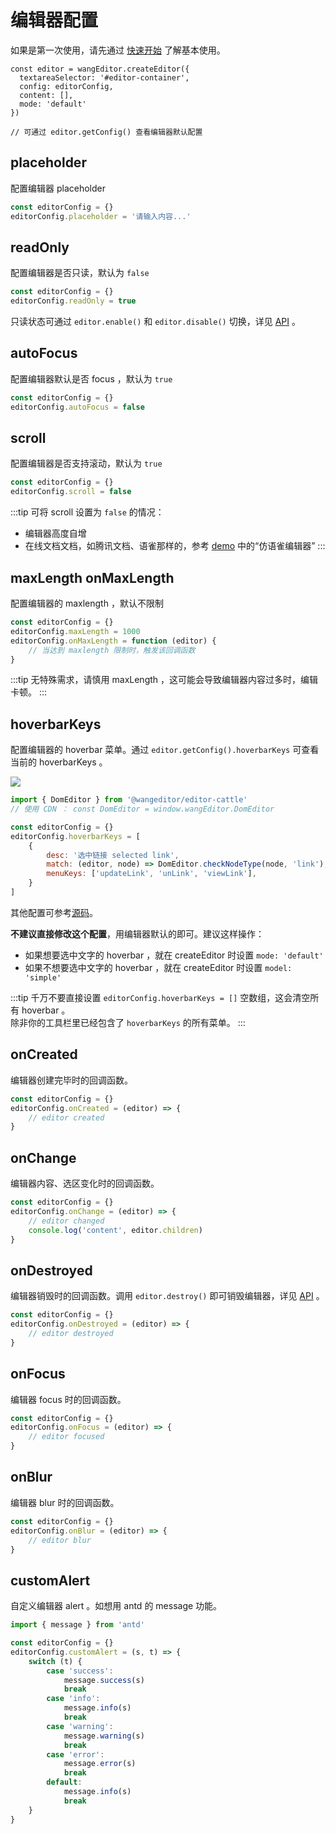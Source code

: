 # 编辑器配置

如果是第一次使用，请先通过 [快速开始](/guide/getting-started.html) 了解基本使用。

```js{3}
const editor = wangEditor.createEditor({
  textareaSelector: '#editor-container',
  config: editorConfig,
  content: [],
  mode: 'default'
})

// 可通过 editor.getConfig() 查看编辑器默认配置
```

## placeholder

配置编辑器 placeholder

```js
const editorConfig = {}
editorConfig.placeholder = '请输入内容...'
```

## readOnly

配置编辑器是否只读，默认为 `false`

```js
const editorConfig = {}
editorConfig.readOnly = true
```

只读状态可通过 `editor.enable()` 和 `editor.disable()` 切换，详见 [API](/guide/API.html) 。

## autoFocus

配置编辑器默认是否 focus ，默认为 `true`

```js
const editorConfig = {}
editorConfig.autoFocus = false
```

## scroll

配置编辑器是否支持滚动，默认为 `true`

```js
const editorConfig = {}
editorConfig.scroll = false
```

:::tip
可将 scroll 设置为 `false` 的情况：
- 编辑器高度自增
- 在线文档文档，如腾讯文档、语雀那样的，参考 [demo](/demo.html) 中的“仿语雀编辑器”
:::

## maxLength onMaxLength

配置编辑器的 maxlength ，默认不限制

```js
const editorConfig = {}
editorConfig.maxLength = 1000
editorConfig.onMaxLength = function (editor) {
    // 当达到 maxlength 限制时，触发该回调函数
}
```

:::tip
无特殊需求，请慎用 maxLength ，这可能会导致编辑器内容过多时，编辑卡顿。
:::

## hoverbarKeys

配置编辑器的 hoverbar 菜单。通过 `editor.getConfig().hoverbarKeys` 可查看当前的 hoverbarKeys 。

![](/image/hoverbar.png)

```js
import { DomEditor } from '@wangeditor/editor-cattle'
// 使用 CDN ： const DomEditor = window.wangEditor.DomEditor

const editorConfig = {}
editorConfig.hoverbarKeys = [
    {
        desc: '选中链接 selected link',
        match: (editor, node) => DomEditor.checkNodeType(node, 'link'),
        menuKeys: ['updateLink', 'unLink', 'viewLink'],
    }
]
```

其他配置可参考[源码](https://github.com/wangeditor-team/we-2021/blob/main/packages/editor/src/config/hoverbar.ts)。

**不建议直接修改这个配置**，用编辑器默认的即可。建议这样操作：
- 如果想要选中文字的 hoverbar ，就在 createEditor 时设置 `mode: 'default'`
- 如果不想要选中文字的 hoverbar ，就在 createEditor 时设置 `model: 'simple'`

:::tip
千万不要直接设置 `editorConfig.hoverbarKeys = []` 空数组，这会清空所有 hoverbar 。<br>
除非你的工具栏里已经包含了 `hoverbarKeys` 的所有菜单。
:::

## onCreated

编辑器创建完毕时的回调函数。

```js
const editorConfig = {}
editorConfig.onCreated = (editor) => {
    // editor created
}
```

## onChange

编辑器内容、选区变化时的回调函数。

```js
const editorConfig = {}
editorConfig.onChange = (editor) => {
    // editor changed
    console.log('content', editor.children)
}
```

## onDestroyed

编辑器销毁时的回调函数。调用 `editor.destroy()` 即可销毁编辑器，详见 [API](/guide/API.html) 。

```js
const editorConfig = {}
editorConfig.onDestroyed = (editor) => {
    // editor destroyed
}
```

## onFocus

编辑器 focus 时的回调函数。

```js
const editorConfig = {}
editorConfig.onFocus = (editor) => {
    // editor focused
}
```

## onBlur

编辑器 blur 时的回调函数。

```js
const editorConfig = {}
editorConfig.onBlur = (editor) => {
    // editor blur
}
```

## customAlert

自定义编辑器 alert 。如想用 antd 的 message 功能。

```js
import { message } from 'antd'

const editorConfig = {}
editorConfig.customAlert = (s, t) => {
    switch (t) {
        case 'success':
            message.success(s)
            break
        case 'info':
            message.info(s)
            break
        case 'warning':
            message.warning(s)
            break
        case 'error':
            message.error(s)
            break
        default:
            message.info(s)
            break
    }
}
```
